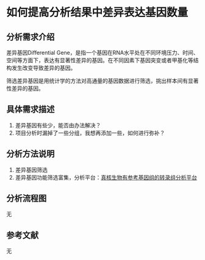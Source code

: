 # 如何提高分析结果中差异表达基因数量
## 分析需求介绍
差异基因Differential Gene，是指一个基因在RNA水平处在不同环境压力、时间、空间等方面下，表达有显著性差异的基因。在不同因素下基因突变或者甲基化等结构发生改变导致差异的基因。

筛选差异基因是用统计学的方法对高通量的基因数据进行筛选，挑出样本间有显著性差异的基因。

## 具体需求描述
1. 差异基因有些少，能否由办法解决？
2. 项目分析时漏掉了一些分组，我想再添加一些，如何进行弥补？

## 分析方法说明
1. 差异基因筛选
2. 差异基因功能筛选富集，分析平台：[真核生物有参考基因组的转录组分析平台](https://international.biocloud.net/zh/software/agriculture/detail/8a817f674fd9e535014fda7080080a9b)

## 分析流程图
无

## 参考文献
无